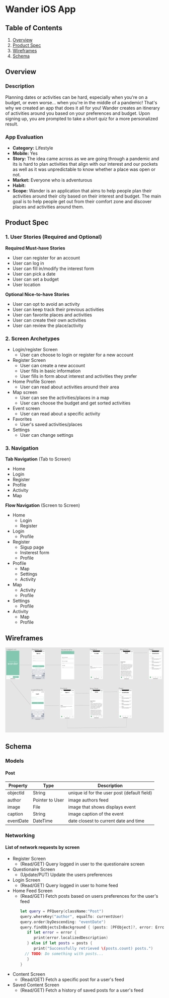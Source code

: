 # Wander iOS App

## Table of Contents
1. [Overview](#Overview)
1. [Product Spec](#Product-Spec)
1. [Wireframes](#Wireframes)
2. [Schema](#Schema)

## Overview
### Description
Planning dates or activities can be hard, especially when you're on a budget, or even worse... when you're in the middle of a pandemic! That's why we created an app that does it all for you! Wander creates an itinerary of activities around you based on your preferences and budget. Upon signing up, you are prompted to take a short quiz for a more personalized result.

### App Evaluation

- **Category:** Lifestyle
- **Mobile:** Yes
- **Story:** The idea came across as we are going through a pandemic and its is hard to plan activities that align with our interest and our pockets as well as it was unpredictable to know whether a place was open or not. 
- **Market:** Everyone who is adventurous 
- **Habit:** 
- **Scope:** Wander is an application that aims to help people plan their activities around their city based on their interest and budget. The main goal is to help people get out from their comfort zone and discover places and activities around them. 

## Product Spec

### 1. User Stories (Required and Optional)

**Required Must-have Stories**

* User can register for an account
* User can log in
* User can fill in/modify the interest form
* User can pick a date
* User can set a budget
* User location

**Optional Nice-to-have Stories**

* User can opt to avoid an activity 
* User can keep track their previous activities
* User can favorite places and activities
* User can create their own activities
* User can review the place/activity

### 2. Screen Archetypes

* Login/register Screen 
   * User can choose to login or register for a new account
* Register Screen
   * User can create a new account
   * User fills in basic information
   * User fills in form about interest and activities they prefer
* Home Profile Screen
    * User can read about activities around their area
* Map screen
    * User can see the activities/places in a map
    * User can choose the budget and get sorted activities
* Event screen
    * User can read about a specific activity
* Favorites
    * User's saved activities/places
* Settings
    * User can change settings

### 3. Navigation

**Tab Navigation** (Tab to Screen)

* Home
* Login
* Register
* Profile
* Activity
* Map

**Flow Navigation** (Screen to Screen)

* Home
   * Login
   * Register
* Login
   * Profile
* Register
    * Sigup page
    * Insterest form
    * Profile 
* Profile
    * Map
    * Settings
    * Activity
* Map
    * Activity
    * Profile
* Settings
    * Profile
* Activity
    * Map
    * Profile

## Wireframes

<img src="wireframe.png" width=600>


## Schema 
### Models
#### Post

   | Property      | Type     | Description |
   | ------------- | -------- | ------------|
   | objectId      | String   | unique id for the user post (default field) |
   | author        | Pointer to User| image authors feed |
   | image         | File     | image that shows displays event |
   | caption       | String   | image caption of the event |
   | eventDate     | DateTime | date closest to current date and time|
  
   
### Networking
#### List of network requests by screen
   - Register Screen
      - (Read/GET) Query logged in user to the questionaire screen
   - Questionaire Screen
      - (Update/PUT) Update the users preferences
   - Login Screen
      - (Read/GET) Query logged in user to home feed
   - Home Feed Screen
      - (Read/GET) Fetch posts based on users preferences for the user's feed
         ```swift
         let query = PFQuery(className:"Post")
         query.whereKey("author", equalTo: currentUser)
         query.order(byDescending: "eventDate")
         query.findObjectsInBackground { (posts: [PFObject]?, error: Error?) in
            if let error = error { 
               print(error.localizedDescription)
            } else if let posts = posts {
               print("Successfully retrieved \(posts.count) posts.")
           // TODO: Do something with posts...
            }
         }
         ```
   - Content Screen
      - (Read/GET) Fetch a specific post for a user's feed
   - Saved Content Screen
      - (Read/GET) Fetch a history of saved posts for a user's feed
